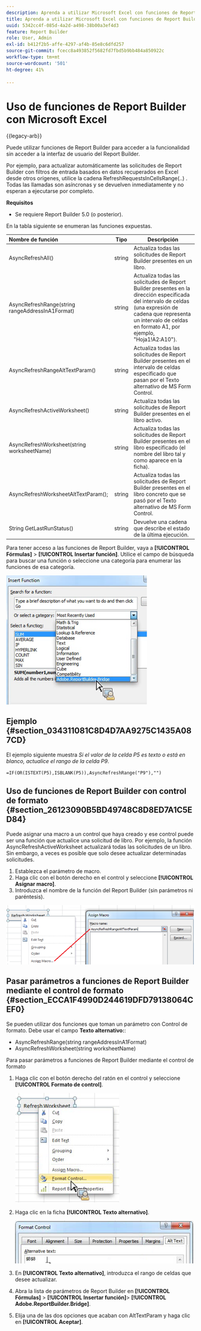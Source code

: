 ```yaml
---
description: Aprenda a utilizar Microsoft Excel con funciones de Report Builder sin acceder a la interfaz de usuario de Report Builder.
title: Aprenda a utilizar Microsoft Excel con funciones de Report Builder
uuid: 5342cc4f-085d-4a2d-a498-38b00a3ef4d3
feature: Report Builder
role: User, Admin
exl-id: b412f2b5-affe-4297-af4b-85e8c6dfd257
source-git-commit: fcecc8a493852f5682fd7fbd5b9bb484a850922c
workflow-type: tm+mt
source-wordcount: '501'
ht-degree: 41%

---
```


# Uso de funciones de Report Builder con Microsoft Excel

{{legacy-arb}}

Puede utilizar funciones de Report Builder para acceder a la funcionalidad sin acceder a la interfaz de usuario del Report Builder.

Por ejemplo, para actualizar automáticamente las solicitudes de Report Builder con filtros de entrada basados en datos recuperados en Excel desde otros orígenes, utilice la cadena RefreshRequestsInCellsRange(..) . Todas las llamadas son asíncronas y se devuelven inmediatamente y no esperan a ejecutarse por completo.

**Requisitos**

* Se requiere Report Builder 5.0 (o posterior).

En la tabla siguiente se enumeran las funciones expuestas.

| Nombre de función | Tipo | Descripción |
|:---| --- | ---|
| AsyncRefreshAll() | string | Actualiza todas las solicitudes de Report Builder presentes en un libro. |
| AsyncRefreshRange(string rangeAddressInA1Format) | string | Actualiza todas las solicitudes de Report Builder presentes en la dirección especificada del intervalo de celdas (una expresión de cadena que representa un intervalo de celdas en formato A1, por ejemplo, &quot;Hoja1!A2:A10&quot;). |
| AsyncRefreshRangeAltTextParam() | string | Actualiza todas las solicitudes de Report Builder presentes en el intervalo de celdas especificado que pasan por el Texto alternativo de MS Form Control. |
| AsyncRefreshActiveWorksheet() | string | Actualiza todas las solicitudes de Report Builder presentes en el libro activo. |
| AsyncRefreshWorksheet(string worksheetName) | string | Actualiza todas las solicitudes de Report Builder presentes en el libro especificado (el nombre del libro tal y como aparece en la ficha). |
| AsyncRefreshWorksheetAltTextParam(); | string | Actualiza todas las solicitudes de Report Builder presentes en el libro concreto que se pasó por el Texto alternativo de MS Form Control. |
| String GetLastRunStatus() | string | Devuelve una cadena que describe el estado de la última ejecución. |

Para tener acceso a las funciones de Report Builder, vaya a **[!UICONTROL Fórmulas]** > **[!UICONTROL Insertar función]**. Utilice el campo de búsqueda para buscar una función o seleccione una categoría para enumerar las funciones de esa categoría.

![Captura de pantalla que muestra la ventana Insertar función con la lista de categorías expandida.](assets/arb_functions.png)

## Ejemplo {#section_034311081C8D4D7AA9275C1435A087CD}

El ejemplo siguiente muestra *Si el valor de la celda P5 es texto o está en blanco, actualice el rango de la celda P9*.

```
=IF(OR(ISTEXT(P5),ISBLANK(P5)),AsyncRefreshRange("P9"),"")
```

## Uso de funciones de Report Builder con control de formato {#section_26123090B5BD49748C8D8ED7A1C5ED84}

Puede asignar una macro a un control que haya creado y ese control puede ser una función que actualice una solicitud de libro. Por ejemplo, la función AsyncRefreshActiveWorksheet actualizará todas las solicitudes de un libro. Sin embargo, a veces es posible que solo desee actualizar determinadas solicitudes.

1. Establezca el parámetro de macro.
1. Haga clic con el botón derecho en el control y seleccione **[!UICONTROL Asignar macro]**.
1. Introduzca el nombre de la función del Report Builder (sin parámetros ni paréntesis).

![Captura de pantalla que muestra la ventana Asignar macro.](assets/assign_macro.png)

## Pasar parámetros a funciones de Report Builder mediante el control de formato {#section_ECCA1F4990D244619DFD79138064CEF0}

Se pueden utilizar dos funciones que toman un parámetro con Control de formato. Debe usar el campo **Texto alternativo:**:

* AsyncRefreshRange(string rangeAddressInA1Format)
* AsyncRefreshWorksheet(string worksheetName)

Para pasar parámetros a funciones de Report Builder mediante el control de formato

1. Haga clic con el botón derecho del ratón en el control y seleccione **[!UICONTROL Formato de control]**.

   ![Captura de pantalla que muestra el control de formato seleccionado.](assets/format_control.png)

1. Haga clic en la ficha **[!UICONTROL Texto alternativo]**.

   ![Captura de pantalla que muestra la pestaña Texto alternativo y el campo Texto alternativo:.](assets/alt_text.png)

1. En **[!UICONTROL Texto alternativo]**, introduzca el rango de celdas que desee actualizar.
1. Abra la lista de parámetros de Report Builder en **[!UICONTROL Fórmulas]** > **[!UICONTROL Insertar función]**> **[!UICONTROL Adobe.ReportBuilder.Bridge]**.

1. Elija una de las dos opciones que acaban con AltTextParam y haga clic en **[!UICONTROL Aceptar]**.
